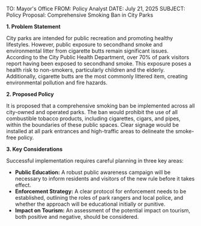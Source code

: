 TO: Mayor's Office
FROM: Policy Analyst
DATE: July 21, 2025
SUBJECT: Policy Proposal: Comprehensive Smoking Ban in City Parks

**1. Problem Statement**

City parks are intended for public recreation and promoting healthy lifestyles. However, public exposure to secondhand smoke and environmental litter from cigarette butts remain significant issues. According to the City Public Health Department, over 70% of park visitors report having been exposed to secondhand smoke. This exposure poses a health risk to non-smokers, particularly children and the elderly. Additionally, cigarette butts are the most commonly littered item, creating environmental pollution and fire hazards.

**2. Proposed Policy**

It is proposed that a comprehensive smoking ban be implemented across all city-owned and operated parks. The ban would prohibit the use of all combustible tobacco products, including cigarettes, cigars, and pipes, within the boundaries of these public spaces. Clear signage would be installed at all park entrances and high-traffic areas to delineate the smoke-free policy.

**3. Key Considerations**

Successful implementation requires careful planning in three key areas:

*   **Public Education:** A robust public awareness campaign will be necessary to inform residents and visitors of the new rule before it takes effect.
*   **Enforcement Strategy:** A clear protocol for enforcement needs to be established, outlining the roles of park rangers and local police, and whether the approach will be educational initially or punitive.
*   **Impact on Tourism:** An assessment of the potential impact on tourism, both positive and negative, should be considered.